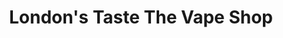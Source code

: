 ---
title: "London's Taste The Vape Shop"
url: /innsbruck/londons-taste-the-vape-shop/
shop: E-Zigaretten
---